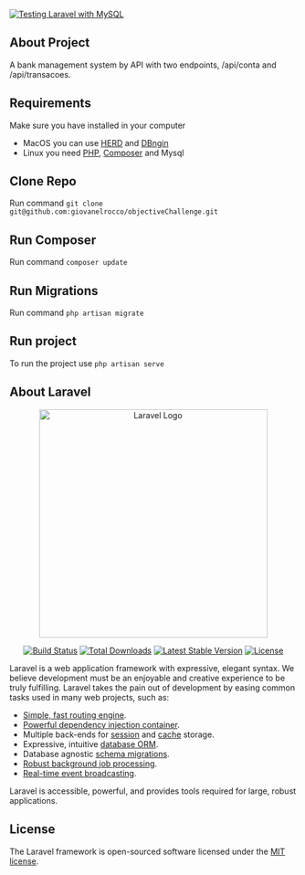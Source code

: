 [![Testing Laravel with MySQL](https://github.com/giovanelrocco/objectiveChallenge/actions/workflows/ci.yml/badge.svg)](https://github.com/giovanelrocco/objectiveChallenge/actions/workflows/ci.yml)

## About Project

A bank management system by API with two endpoints, /api/conta and /api/transacoes.

## Requirements

Make sure you have installed in your computer 
- MacOS you can use [HERD](https://herd.laravel.com/) and [DBngin](https://dbngin.com/)
- Linux you need [PHP](https://www.php.net/manual/en/install.php), [Composer](https://getcomposer.org/) and Mysql


## Clone Repo

Run command `git clone git@github.com:giovanelrocco/objectiveChallenge.git`

## Run Composer

Run command `composer update`

## Run Migrations

Run command `php artisan migrate`

## Run project

To run the project use `php artisan serve`

## About Laravel

<p align="center"><a href="https://laravel.com" target="_blank"><img src="https://raw.githubusercontent.com/laravel/art/master/logo-lockup/5%20SVG/2%20CMYK/1%20Full%20Color/laravel-logolockup-cmyk-red.svg" width="400" alt="Laravel Logo"></a></p>

<p align="center">
<a href="https://github.com/laravel/framework/actions"><img src="https://github.com/laravel/framework/workflows/tests/badge.svg" alt="Build Status"></a>
<a href="https://packagist.org/packages/laravel/framework"><img src="https://img.shields.io/packagist/dt/laravel/framework" alt="Total Downloads"></a>
<a href="https://packagist.org/packages/laravel/framework"><img src="https://img.shields.io/packagist/v/laravel/framework" alt="Latest Stable Version"></a>
<a href="https://packagist.org/packages/laravel/framework"><img src="https://img.shields.io/packagist/l/laravel/framework" alt="License"></a>
</p>


Laravel is a web application framework with expressive, elegant syntax. We believe development must be an enjoyable and creative experience to be truly fulfilling. Laravel takes the pain out of development by easing common tasks used in many web projects, such as:

- [Simple, fast routing engine](https://laravel.com/docs/routing).
- [Powerful dependency injection container](https://laravel.com/docs/container).
- Multiple back-ends for [session](https://laravel.com/docs/session) and [cache](https://laravel.com/docs/cache) storage.
- Expressive, intuitive [database ORM](https://laravel.com/docs/eloquent).
- Database agnostic [schema migrations](https://laravel.com/docs/migrations).
- [Robust background job processing](https://laravel.com/docs/queues).
- [Real-time event broadcasting](https://laravel.com/docs/broadcasting).

Laravel is accessible, powerful, and provides tools required for large, robust applications.

## License

The Laravel framework is open-sourced software licensed under the [MIT license](https://opensource.org/licenses/MIT).
